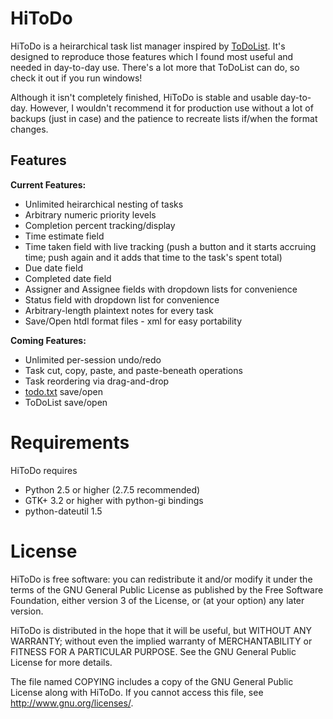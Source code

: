 # HiToDo

HiToDo is a heirarchical task list manager inspired by [ToDoList](http://www.abstractspoon.com/tdl_resources.html). It's designed to reproduce those features which I found most useful and needed in day-to-day use. There's a lot more that ToDoList can do, so check it out if you run windows!

Although it isn't completely finished, HiToDo is stable and usable day-to-day. However, I wouldn't recommend it for production use without a lot of backups (just in case) and the patience to recreate lists if/when the format changes.

## Features

**Current Features:**

* Unlimited heirarchical nesting of tasks
* Arbitrary numeric priority levels
* Completion percent tracking/display
* Time estimate field
* Time taken field with live tracking (push a button and it starts accruing time; push again and it adds that time to the task's spent total)
* Due date field
* Completed date field
* Assigner and Assignee fields with dropdown lists for convenience
* Status field with dropdown list for convenience
* Arbitrary-length plaintext notes for every task
* Save/Open htdl format files - xml for easy portability

**Coming Features:**

* Unlimited per-session undo/redo
* Task cut, copy, paste, and paste-beneath operations
* Task reordering via drag-and-drop
* [todo.txt](http://todotxt.com/) save/open
* ToDoList save/open

# Requirements

HiToDo requires
* Python 2.5 or higher (2.7.5 recommended)
* GTK+ 3.2 or higher with python-gi bindings
* python-dateutil 1.5

# License

HiToDo is free software: you can redistribute it and/or modify it under the terms of the GNU General Public License as published by the Free Software Foundation, either version 3 of the License, or (at your option) any later version.

HiToDo is distributed in the hope that it will be useful, but WITHOUT ANY WARRANTY; without even the implied warranty of MERCHANTABILITY or FITNESS FOR A PARTICULAR PURPOSE.  See the GNU General Public License for more details.

The file named COPYING includes a copy of the GNU General Public License along with HiToDo. If you cannot access this file, see http://www.gnu.org/licenses/.
